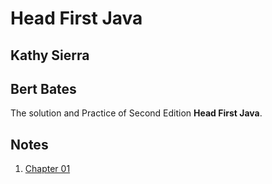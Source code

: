 Head First Java
=

**Kathy Sierra**  
-
**Bert Bates**
-

The solution and Practice of Second Edition **Head First Java**.

Notes
-
1. [Chapter 01](myGithubTutorials/tree/master/javaEclipse/HeadFirstJava/src/head/first/java/chapter02/Readme.md)